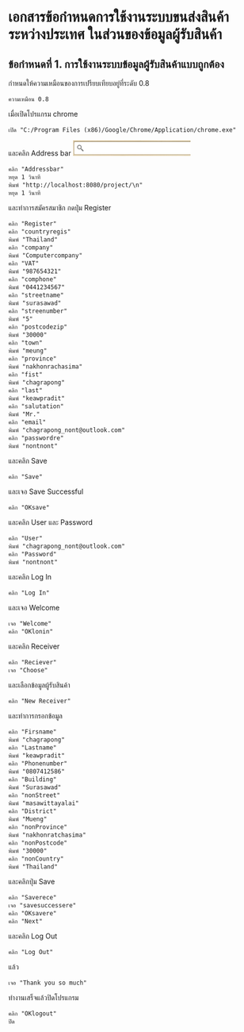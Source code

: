 เอกสารข้อกำหนดการใช้งานระบบขนส่งสินค้าระหว่างประเทศ ในส่วนของข้อมูลผู้รับสินค้า
============


ข้อกำหนดที่ 1. การใช้งานระบบข้อมูลผู้รับสินค้าแบบถูกต้อง
---------------------------------------------

กำหนดให้ความเหมือนของการเปรียบเทียบอยู่ที่ระดับ 0.8

    ความเหมือน 0.8

เมื่อเปิดโปรแกรม chrome

    เปิด "C:/Program Files (x86)/Google/Chrome/Application/chrome.exe"

และคลิก Address bar ![](Addressbar.png)

    คลิก "Addressbar"
    หยุด 1 วินาที
    พิมพ์ "http://localhost:8080/project/\n"
    หยุด 1 วินาที

และทำการสมัครสมาชิก กดปุ่ม Register

    คลิก "Register"
    คลิก "countryregis"
    พิมพ์ "Thailand"
    คลิก "company"
    พิมพ์ "Computercompany"
    คลิก "VAT"
    พิมพ์ "987654321"
    คลิก "comphone"
    พิมพ์ "0441234567"
    คลิก "streetname"
    พิมพ์ "surasawad"
    คลิก "streenumber"
    พิมพ์ "5"
    คลิก "postcodezip"
    พิมพ์ "30000"
    คลิก "town"
    พิมพ์ "meung"
    คลิก "province"
    พิมพ์ "nakhonrachasima"
    คลิก "fist"
    พิมพ์ "chagrapong"
    คลิก "last"
    พิมพ์ "keawpradit"
    คลิก "salutation"
    พิมพ์ "Mr."
    คลิก "email"
    พิมพ์ "chagrapong_nont@outlook.com"
    คลิก "passwordre"
    พิมพ์ "nontnont"

และคลิก Save

    คลิก "Save"

และเจอ Save Successful

    คลิก "OKsave"

และคลิก User และ Password

    คลิก "User"
    พิมพ์ "chagrapong_nont@outlook.com"
    คลิก "Password"
    พิมพ์ "nontnont"

และคลิก Log In

    คลิก "Log In"

และเจอ Welcome

    เจอ "Welcome"
    คลิก "OKlonin"

และคลิก Receiver

    คลิก "Reciever"
    เจอ "Choose"

และเลือกข้อมูลผู้รับสินค้า

    คลิก "New Receiver"

และทำการกรอกข้อมูล

    คลิก "Firsname"
    พิมพ์ "chagrapong"
    คลิก "Lastname"
    พิมพ์ "keawpradit"
    คลิก "Phonenumber"
    พิมพ์ "0807412586"
    คลิก "Building"
    พิมพ์ "Surasawad"
    คลิก "nonStreet"
    พิมพ์ "masawittayalai"
    คลิก "District"
    พิมพ์ "Mueng"
    คลิก "nonProvince"
    พิมพ์ "nakhonratchasima"
    คลิก "nonPostcode"
    พิมพ์ "30000"
    คลิก "nonCountry"
    พิมพ์ "Thailand"

และคลิกปุ่ม Save

    คลิก "Saverece"
    เจอ "savesuccessere"
    คลิก "OKsavere"
    คลิก "Next"

และคลิก Log Out

    คลิก "Log Out"

แล้ว

    เจอ "Thank you so much"

ทำงานเสร็จแล้วปิดโปรแกรม

    คลิก "OKlogout"
    ปิด